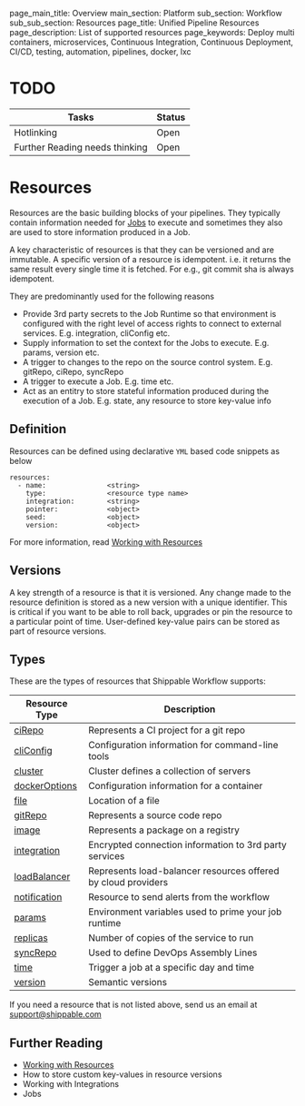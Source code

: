 page_main_title: Overview
main_section: Platform
sub_section: Workflow
sub_sub_section: Resources
page_title: Unified Pipeline Resources
page_description: List of supported resources
page_keywords: Deploy multi containers, microservices, Continuous Integration, Continuous Deployment, CI/CD, testing, automation, pipelines, docker, lxc

# TODO
| Tasks   |      Status    |
|----------|-------------|
| Hotlinking |  Open |
| Further Reading needs thinking|  Open |

# Resources
Resources are the basic building blocks of your pipelines. They typically contain information needed for [Jobs](/platform/workflow/job/overview/) to execute and sometimes they also are used to store information produced in a Job.

A key characteristic of resources is that they can be versioned and are immutable. A specific version of a resource is idempotent. i.e. it returns the same result every single time it is fetched. For e.g., git commit sha is always idempotent.

They are predominantly used for the following reasons

* Provide 3rd party secrets to the Job Runtime so that environment is configured with the right level of access rights to connect to external services. E.g. integration, cliConfig etc.
* Supply information to set the context for the Jobs to execute. E.g. params, version etc.
* A trigger to changes to the repo on the source control system. E.g. gitRepo, ciRepo, syncRepo
* A trigger to execute a Job. E.g. time etc.
* Act as an entitry to store stateful information produced during the execution of a Job. E.g. state, any resource to store key-value info

## Definition
Resources can be defined using declarative `YML` based code snippets as below

```
resources:
  - name: 				<string>
    type: 				<resource type name>
    integration: 		<string>
    pointer:			<object>
    seed:				<object>
    version:			<object>
```
For more information, read [Working with Resources](/platform/workflow/resource/working-with/)

## Versions
A key strength of a resource is that it is versioned. Any change made to the resource definition is stored as a new version with a unique identifier. This is critical if you want to be able to roll back, upgrades or pin the resource to a particular point of time. User-defined key-value pairs can be stored as part of resource versions.

<a name="types"></a>
## Types
These are the types of resources that Shippable Workflow supports:

| Resource Type   |      Description    |
|----------|-------------|
| [ciRepo](workflow/resource/cirepo/) | Represents a CI project for a git repo |
| [cliConfig](workflow/resource/cliconfig/) | Configuration information for command-line tools |
| [cluster](workflow/resource/cluster/) | Cluster defines a collection of servers |
| [dockerOptions](workflow/resource/dockeroptions/) | Configuration information for a container |
| [file](workflow/resource/file/) | Location of a file |
| [gitRepo](workflow/resource/gitrepo/) | Represents a source code repo |
| [image](workflow/resource/image/) | Represents a package on a registry |
| [integration](workflow/resource/integration/) | Encrypted connection information to 3rd party services |
| [loadBalancer](workflow/resource/loadbalancer/) | Represents load-balancer resources offered by cloud providers |
| [notification](workflow/resource/notification/) | Resource to send alerts from the workflow |
| [params](workflow/resource/params/) | Environment variables used to prime your job runtime |
| [replicas](workflow/resource/replicas/) | Number of copies of the service to run |
| [syncRepo](workflow/resource/gitrepo/) | Used to define DevOps Assembly Lines |
| [time](workflow/resource/time/) | Trigger a job at a specific day and time |
| [version](workflow/resource/version/) | Semantic versions |

If you need a resource that is not listed above, send us an email at [support@shippable.com](mailto:support@shippable.com)

## Further Reading
* [Working with Resources](/platform/workflow/resource/working-with/)
* How to store custom key-values in resource versions
* Working with Integrations
* Jobs
